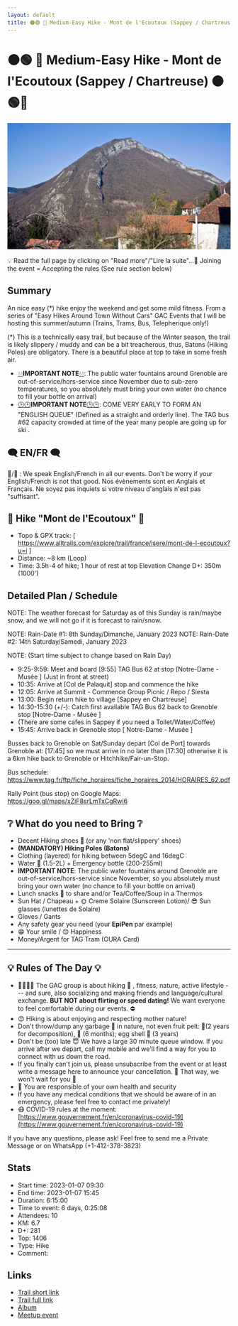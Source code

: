 ```yaml
---
layout: default
title: 🟠🟢 🥾 Medium-Easy Hike - Mont de l'Ecoutoux (Sappey / Chartreuse) 🟠🟢🥾
---
```


# 🟠🟢 🥾 Medium-Easy Hike - Mont de l'Ecoutoux (Sappey / Chartreuse) 🟠🟢🥾

![2023-01-07-ecoutoux](../img/orig/2023-01-07-ecoutoux.jpg)

💡 Read the full page by clicking on "Read more"/"Lire la suite"...💜
Joining the event = Accepting the rules (See rule section below)

##  Summary 

An nice easy (\*) hike enjoy the weekend and get some mild fitness.
From a series of "Easy Hikes Around Town Without Cars" GAC Events that I will be hosting this summer/autumn (Trains, Trams, Bus, Telepherique only!)

(\*) This is a technically easy trail, but because of the Winter season, the trail is likely slippery / muddy and can be a bit treacherous, thus, Batons (Hiking Poles) are obligatory. There is a beautiful place at top to take in some fresh air.

* [💧💧](https://emojipedia.org/droplet/)**IMPORTANT NOTE**[💧💧](https://emojipedia.org/droplet/): The public water fountains around Grenoble are out-of-service/hors-service since November due to sub-zero temperatures, so you absolutely must bring your own water (no chance to fill your bottle on arrival)
* [🕒🕒](https://emojipedia.org/three-oclock/)**IMPORTANT NOTE**[🕒🕒](https://emojipedia.org/three-oclock/): COME VERY EARLY TO FORM AN "ENGLISH QUEUE" (Defined as a straight and orderly line). The TAG bus #62 capacity crowded at time of the year many people are going up for ski .

##  🗨️ EN/FR 🗨️ 
🦅/🐓 : We speak English/French in all our events. Don't be worry if your English/French is not that good. Nos évènements sont en Anglais et Français. Ne soyez pas inquiets si votre niveau d'anglais n'est pas "suffisant".

##  🥾 Hike "Mont de l'Ecoutoux" 🥾 

* Topo & GPX track: [ https://www.alltrails.com/explore/trail/france/isere/mont-de-l-ecoutoux?u=i ]
* Distance: \~8 km (Loop)
* Time: 3.5h-4 of hike; 1 hour of rest at top
Elevation Change D+: 350m (1000')

##  Detailed Plan / Schedule 

NOTE: The weather forecast for Saturday as of this Sunday is rain/maybe snow, and we will not go if it is forecast to rain/snow.

NOTE: Rain-Date #1: 8th Sunday/Dimanche, January 2023
NOTE: Rain-Date #2: 14th Saturday/Samedi, January 2023

NOTE: (Start time subject to change based on Rain Day)

* 9:25-9:59: Meet and board [9:55] TAG Bus 62 at stop [Notre-Dame - Musée ] (Just in front at street)
* 10:35: Arrive at [Col de Palaquit] stop and commence the hike
* 12:05: Arrive at Summit - Commence Group Picnic / Repo / Siesta
* 13:00: Begin return hike to village [Sappey en Chartreuse]
* 14:30-15:30 (+/-): Catch first available TAG Bus 62 back to Grenoble stop [Notre-Dame - Musée ]
* (There are some cafes in Sappey if you need a Toilet/Water/Coffee)
* 15:45: Arrive back in Grenoble stop [ Notre-Dame - Musée ]

Busses back to Grenoble on Sat/Sunday depart [Col de Port] towards Grenoble at: [17:45] so we must arrive in no later than [17:30] otherwise it is a 6km hike back to Grenoble or Hitchhike/Fair-un-Stop.

Bus schedule: https://www.tag.fr/ftp/fiche_horaires/fiche_horaires_2014/HORAIRES_62.pdf

Rally Point (bus stop) on Google Maps: https://goo.gl/maps/xZiF8srLmTxCgRwi6

##  ❔ What do you need to Bring ❔ 

* Decent Hiking shoes 🥾 (or any 'non flat/slippery' shoes)
* **(MANDATORY) Hiking Poles (Batons)**
* Clothing (layered) for hiking between 5degC and 16degC
* Water 🧃 (1.5-2L) + Emergency bottle (200-255ml)
* **IMPORTANT NOTE**: The public water fountains around Grenoble are out-of-service/hors-service since November, so you absolutely must bring your own water (no chance to fill your bottle on arrival)
* Lunch snacks 🍫 to share and/or Tea/Coffee/Soup in a Thermos
* Sun Hat / Chapeau + 🌞 Creme Solaire (Sunscreen Lotion)/ 😎 Sun glasses (lunettes de Solaire)
* Gloves / Gants
* Any safety gear you need (your **EpiPen** par example)
* 😁 Your smile / 😊 Happiness
* Money/Argent for TAG Tram (OURA Card)

***

##  💡 Rules of The Day 💡 

* 🚶‍♀️🚶‍♂️ The GAC group is about hiking 🥾 , fitness, nature, active lifestyle --- and sure, also socializing and making friends and language/cultural exchange. **BUT NOT about flirting or speed dating!** We want everyone to feel comfortable during our events. ⛔
* 😍 Hiking is about enjoying and respecting mother nature!
* Don't throw/dump any garbage 🚮 in nature, not even fruit pelt: 🍌(2 years for decomposition), 🍊 (6 months); egg shell 🥚 (3 years)
* Don't be (too) late 😇 We have a large 30 minute queue window. If you arrive after we depart, call my mobile and we'll find a way for you to connect with us down the road.
* If you finally can't join us, please unsubscribe from the event or at least write a message here to announce your cancellation. 💜 That way, we won't wait for you 💜
* 💟 You are responsible of your own health and security
* If you have any medical conditions that we should be aware of in an emergency, please feel free to contact me privately!
* 😷 COVID-19 rules at the moment: [https://www.gouvernement.fr/en/coronavirus-covid-19](https://www.gouvernement.fr/en/coronavirus-covid-19)

If you have any questions, please ask! Feel free to send me a Private Message or on WhatsApp (+1-412-378-3823)

## Stats

- Start time: 2023-01-07 09:30
- End time: 2023-01-07 15:45
- Duration: 6:15:00
- Time to event: 6 days, 0:25:08
- Attendees: 10
- KM: 6.7
- D+: 281
- Top: 1406
- Type: Hike
- Comment: 

## Links

- [Trail short link](https://s.42l.fr/YkTNXlON)
- [Trail full link]()
- [Album](https://binnette.github.io/GacImg2023/2023-01-07-🟠🟢-🥾-Medium-Easy-Hike-Mont-de-lEcoutoux-Sappey-🟠🟢🥾.html)
- [Meetup event](https://www.meetup.com/grenoble-adventure-club-english-french/events/290644622/)
